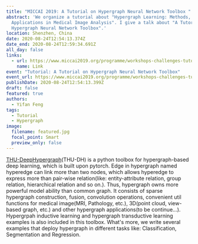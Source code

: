 ```yaml
---
title: "MICCAI 2019: A Tutorial on Hypergraph Neural Network Toolbox "
abstract: 'We organize a tutorial about "Hypergraph Learning: Methods, Tools and
  Applications in Medical Image Analysis". I give a talk about "A Tutorial on
  Hypergraph Neural Network Toolbox".'
location: Shenzhen, China
date: 2020-08-24T12:54:13.374Z
date_end: 2020-08-24T12:59:34.691Z
all_day: false
links:
  - url: https://www.miccai2019.org/programme/workshops-challenges-tutorials/
    name: Link
event: "Tutorial: A Tutorial on Hypergraph Neural Network Toolbox"
event_url: https://www.miccai2019.org/programme/workshops-challenges-tutorials/
publishDate: 2020-08-24T12:54:13.399Z
draft: false
featured: true
authors:
  - Yifan Feng
tags:
  - Tutorial
  - Hypergraph
image:
  filename: featured.jpg
  focal_point: Smart
  preview_only: false
---
```

[THU-DeepHypergraph](https://github.com/iMoonLab/THU-DeepHypergraph)(THU-DH) is a python toolbox for hypergraph-based deep learning, which is built upon pytorch. Edge in hypergraph named hyperedge can link more than two nodes, which allows hyperedge to express more than pair-wise relation(like: entity-attribute relation, group relation, hierarchical relation and so on.). Thus, hypergraph owns more powerful model ability than common graph.
It consists of sparse hypergraph construction, fusion, convolution operations, convenient util functions for medical image(MRI, Pathology, etc.), 3D(point cloud, view-based graph, etc.) and other hypergraph applications(to be continue...). Hypergrpah inductive learning and hypergraph transductive learning examples is also included in this toolbox. What's more, we write several examples that deploy hypergraph in different tasks like: Classification, Segmentation and Regression.